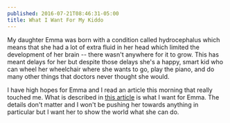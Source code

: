 ```yaml
---
published: 2016-07-21T08:46:31-05:00
title: What I Want For My Kiddo
---
```

My daughter Emma was born with a condition called hydrocephalus which means that she had a lot of extra fluid in her head which limited the development of her brain -- there wasn't anywhere for it to grow. This has meant delays for her but despite those delays she's a happy, smart kid who can wheel her wheelchair where she wants to go, play the piano, and do many other things that doctors never thought she would.

I have high hopes for Emma and I read an article this morning that really touched me. What is described in [this article](http://mashable.com/2016/07/10/apple-innovation-blind-engineer/) is what I want for Emma. The details don't matter and I won't be pushing her towards anything in particular but I want her to show the world what she can do.